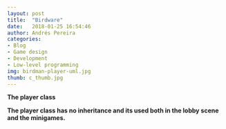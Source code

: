 ```yaml
---
layout: post
title:  "Birdware"
date:   2018-01-25 16:54:46
author: Andrés Pereira
categories: 
- Blog
- Game design
- Development
- Low-level programming
img: birdman-player-uml.jpg
thumb: c_thumb.jpg
---
```


<b>The player class<b/>

The player class has no inheritance and its used both in the lobby scene and the minigames.
